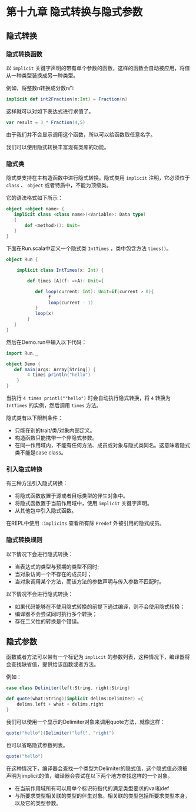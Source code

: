 # 第十九章 隐式转换与隐式参数

## 隐式转换

### 隐式转换函数

以 `implicit` 关键字声明的带有单个参数的函数，这样的函数会自动被应用，将值从一种类型装换成另一种类型。

例如，将整数n转换成分数n/1:

```scala
implicit def int2Fraction(n:Int) = Fraction(n)
```

这样就可以对如下表达式进行求值了。

```scala
var result = 3 * Fraction(4,5)
```

由于我们并不会显示调用这个函数，所以可以给函数取任意名字。

我们可以使用隐式转换丰富现有类库的功能。

### 隐式类

隐式类支持在主构造函数中进行隐式转换。隐式类用 `implicit` 注明，它必须位于 `class` 、 `object` 或者特质中，不能为顶级类。

它的语法格式如下所示：

```scala
object <object name> {
   implicit class <class name>(<Variable>: Data type)
   {
       def <method>(): Unit=
   }
}
```

下面在Run.scala中定义一个隐式类 `IntTimes` ，类中包含方法 `times()`。

```scala
object Run {

    implicit class IntTimes(x: Int) {

        def times [A](f: =>A): Unit={

           def loop(current: Int): Unit=if(current > 0){
                f
                loop(current - 1)
           }
           loop(x)
        }
   }
}
```

然后在Demo.run中输入以下代码：

```scala
import Run._

object Demo {
   def main(args: Array[String]) {
        4 times println("hello")
    }
}
```

当执行 `4 times printl(""hello")` 时会自动执行隐式转换，将 `4` 转换为 `IntTimes` 的实例，然后调用 `times` 方法。

隐式类有以下限制条件：

- 只能在别的trait/类/对象内部定义。
- 构造函数只能携带一个非隐式参数。
- 在同一作用域内，不能有任何方法、成员或对象与隐式类同名。这意味着隐式类不能是case class。

### 引入隐式转换

有三种方法引入隐式转换：

- 将隐式函数放置于源或者目标类型的伴生对象中。
- 将隐式函数置于当前作用域中，使用 `implicit` 关键字声明。
- 从其他包中引入隐式函数。

在REPL中使用 `:implicits` 查看所有除 `Predef` 外被引用的隐式成员。

### 隐式转换规则

以下情况下会进行隐式转换：

- 当表达式的类型与预期的类型不同时;
- 当对象访问一个不存在的成员时；
- 当对象调用某个方法，而该方法的参数声明与传入参数不匹配时。

以下情况不会进行隐式转换：

- 如果代码能够在不使用隐式转换的前提下通过编译，则不会使用隐式转换；
- 编译器不会尝试同时执行多个转换；
- 存在二义性的转换是个错误。

## 隐式参数

函数或者方法可以带有一个标记为 `implicit` 的参数列表，这种情况下，编译器将会查找缺省值，提供给该函数或者方法。

例如：

```scala
case class Delimiter(left:String, right:String)

def quote(what:String)(implicit delims:Delimiter) ={
    delims.left + what + delims.right
}
```

我们可以使用一个显示的Delimiter对象来调用quote方法，就像这样：

```scala
quote("hello")(Delimiter("left", "right")
```

也可以省略隐式参数列表。

```scala
quote("hello")
```

在这种情况下，编译器会查找一个类型为Delimiter的隐式值，这个隐式值必须被声明为implicit的值，编译器会尝试在以下两个地方查找这样的一个对象。

- 在当前作用域所有可以用单个标识符指代的满足类型要求的val和def
- 与所要求类型相关联的类型的伴生对象。相关联的类型包括所要求类型本身，以及它的类型参数。